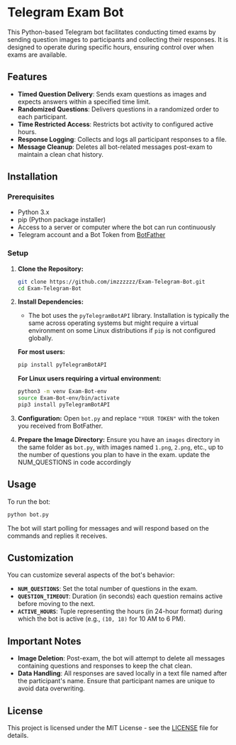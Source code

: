 # Telegram Exam Bot

This Python-based Telegram bot facilitates conducting timed exams by sending question images to participants and collecting their responses. It is designed to operate during specific hours, ensuring control over when exams are available.

## Features

- **Timed Question Delivery**: Sends exam questions as images and expects answers within a specified time limit.
- **Randomized Questions**: Delivers questions in a randomized order to each participant.
- **Time Restricted Access**: Restricts bot activity to configured active hours.
- **Response Logging**: Collects and logs all participant responses to a file.
- **Message Cleanup**: Deletes all bot-related messages post-exam to maintain a clean chat history.

## Installation

### Prerequisites

- Python 3.x
- pip (Python package installer)
- Access to a server or computer where the bot can run continuously
- Telegram account and a Bot Token from [BotFather](https://t.me/botfather)

### Setup

1. **Clone the Repository:**
   ```bash
   git clone https://github.com/imzzzzzz/Exam-Telegram-Bot.git
   cd Exam-Telegram-Bot
   ```

2. **Install Dependencies:**
   - The bot uses the `pyTelegramBotAPI` library. Installation is typically the same across operating systems but might require a virtual environment on some Linux distributions if `pip` is not configured globally.

   **For most users:**
   ```bash
   pip install pyTelegramBotAPI
   ```

   **For Linux users requiring a virtual environment:**
   ```bash
   python3 -m venv Exam-Bot-env
   source Exam-Bot-env/bin/activate
   pip3 install pyTelegramBotAPI
   ```

3. **Configuration:**
   Open `bot.py` and replace `"YOUR TOKEN"` with the token you received from BotFather.

4. **Prepare the Image Directory:**
   Ensure you have an `images` directory in the same folder as `bot.py`, with images named `1.png`, `2.png`, etc., up to the number of questions you plan to have in the exam. update the NUM_QUESTIONS in code accordingly

## Usage

To run the bot:

```bash
python bot.py
```

The bot will start polling for messages and will respond based on the commands and replies it receives.

## Customization

You can customize several aspects of the bot's behavior:

- **`NUM_QUESTIONS`**: Set the total number of questions in the exam.
- **`QUESTION_TIMEOUT`**: Duration (in seconds) each question remains active before moving to the next.
- **`ACTIVE_HOURS`**: Tuple representing the hours (in 24-hour format) during which the bot is active (e.g., `(10, 18)` for 10 AM to 6 PM).

## Important Notes

- **Image Deletion**: Post-exam, the bot will attempt to delete all messages containing questions and responses to keep the chat clean.
- **Data Handling**: All responses are saved locally in a text file named after the participant's name. Ensure that participant names are unique to avoid data overwriting.

## License

This project is licensed under the MIT License - see the [LICENSE](LICENSE) file for details.
